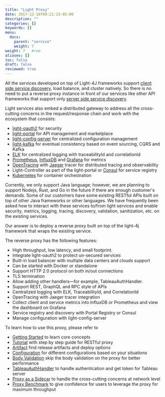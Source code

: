 ```yaml
---
title: "Light Proxy"
date: 2017-12-16T09:21:13-05:00
description: ""
categories: []
keywords: []
menu:
  docs:
    parent: "service"
    weight: 7
weight: 7	#rem
aliases: []
toc: false
draft: false
reviewed: true
---
```


All the services developed on top of Light-4J frameworks support [client side service discovery](http://microservices.io/patterns/client-side-discovery.html), load balance, and cluster natively. So there is no need to put a reverse proxy instance in front of our services like other API frameworks that support only [server side service discovery](http://microservices.io/patterns/server-side-discovery.html). 

Light services also embed a distributed gateway to address all the cross-cutting concerns in the request/response chain and work with the ecosystem that consists:

* [light-oauth2](https://github.com/networknt/light-oauth2) for security
* [light-portal](https://github.com/networknt/light-portal) for API management and marketplace
* [light-config-server](https://github.com/networknt/light-config-server) for centralized configuration management
* [light-kafka](https://github.com/networknt/light-kafka) for eventual consistency based on event sourcing, CQRS and Kafka
* [ELK](https://www.elastic.co/webinars/introduction-elk-stack) for centralized logging with traceabilityId and correlationId
* [Prometheus](https://prometheus.io/), [InfluxDB](https://github.com/influxdata/influxdb) and [Grafana](https://github.com/grafana/grafana) for metrics
* [OpenTracing](https://opentracing.io/) with [Jaeger](https://www.jaegertracing.io/) tracer for distributed tracing and observability
* Light-Controller as part of the light-portal or [Consul](https://github.com/hashicorp/consul) for service registry
* [Kubernetes](https://kubernetes.io/) for container orchestration

Currently, we only support Java language; however, we are planning to support Nodejs, Rust, and Go in the future if there are enough customer's demands. Some of our customers have some existing RESTful APIs built on top of other Java frameworks or other languages. We have frequently been asked how to interact with these services to/from light services and enable security, metrics, logging, tracing, discovery, validation, sanitization, etc. on the existing services. 

Our answer is to deploy a reverse proxy built on top of the light-4j framework that wraps the existing service. 

The reverse proxy has the following features:

* High throughput, low latency, and small footprint. 
* Integrate light-oauth2 to protect un-secured services
* Built-in load balancer with multiple data centers and clouds support
* Can be started with Docker or standalone
* Support HTTP 2.0 protocol on both in/out connections
* TLS termination
* Allow adding other handlers—for example, TableauAuthHandler.
* Support REST, GraphQL and RPC style of APIs
* Centralized logging with ELK, TraceabilityId, and CorrelationId
* OpenTracing with Jaeger tracer integration
* Collect client and service metrics into InfluxDB or Prometheus and view the dashboard on Grafana
* Service registry and discovery with Portal Registry or Consul
* Manage configuration with light-config-server

To learn how to use this proxy, please refer to 

* [Getting Started][] to learn core concepts
* [Tutorial][] with step by step guide for RESTful proxy
* [Artifact][] find release artifacts and deploy options
* [Configuration][] for different configurations based on your situations
* [Body Validation][] skip the body validation on the proxy for better performance
* [TableauAuthHandler][] to handle authentication and get token for Tableau server
* [Proxy as a Sidecar][] to handle the cross-cutting concerns at network level
* [Proxy Benchmark][] to give confidence for users to leverage the proxy for maximum throughput

[Getting Started]: /getting-started/light-proxy/
[Tutorial]: /tutorial/proxy/
[Configuration]: /service/proxy/configuration/
[Artifact]: /service/proxy/artifact/
[TableauAuthHandler]: /service/proxy/tableau/
[Body Validation]: /service/proxy/body-validation/
[Proxy as a Sidecar]: /service/proxy/sidecar/
[Proxy Benchmark]: /service/proxy/benchmark/
